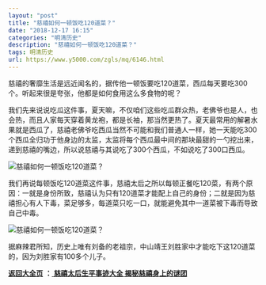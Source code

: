 ```yaml
---
layout: "post"
title: "慈禧如何一顿饭吃120道菜？"
date: "2018-12-17 16:15"
categories: "明清历史"
description: "慈禧如何一顿饭吃120道菜？"
tags: 明清历史
url: https://www.y5000.com/zgls/mq/6146.html
---
```






慈禧的奢靡生活是远近闻名的，据传他一顿饭要吃120道菜，西瓜每天要吃300个。听起来很是夸张，他都是如何食用这么多食物的呢？

我们先来说说吃瓜这件事，夏天嘛，不仅咱们这些吃瓜群众热，老佛爷也是人，也会热，而且人家每天穿着黄龙袍，都是长袖，那当然更热了。夏天最常用的解暑水果就是西瓜了，慈禧老佛爷吃西瓜当然不可能和我们普通人一样，她一天能吃300个西瓜全归功于他身边的太监，太监将每个西瓜最中间的那块最甜的一勺挖出来，递到慈禧的嘴边，所以说慈禧与其说吃了300个西瓜，不如说吃了300口西瓜。

![慈禧如何一顿饭吃120道菜？](/uploads/allimg/161129/6-161129162H5F8.JPG)

我们再说每顿饭吃120道菜这件事，慈禧太后之所以每顿正餐吃120菜，有两个原因：一就是身份所致，慈禧认为只有120道菜才能配上自己的身份；二就是因为慈禧担心有人下毒，菜足够多，每道菜只吃一口，就能避免其中一道菜被下毒而导致自己中毒。

![慈禧如何一顿饭吃120道菜？](/uploads/allimg/161129/6-161129162J0N4.JPG)

据麻辣君所知，历史上唯有刘备的老祖宗，中山靖王刘胜家中才能吃下这120道菜的，因为刘胜家有100多个儿子。

**[返回大全页](https://www.y5000.com/zgls/mq/17886.html)** **：**[ **慈禧太后生平事迹大全
揭秘慈禧身上的谜团**](https://www.y5000.com/zgls/mq/17886.html)
